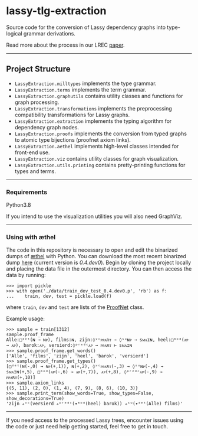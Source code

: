 # lassy-tlg-extraction
Source code for the conversion of Lassy dependency graphs into type-logical grammar derivations.

Read more about the process in our LREC [paper](http://www.lrec-conf.org/proceedings/lrec2020/pdf/2020.lrec-1.647.pdf).

---

## Project Structure
* `LassyExtraction.milltypes` implements the type grammar.
* `LassyExtraction.terms` implements the term grammar.
* `LassyExtraction.graphutils` contains utility classes and functions for graph processing.
* `LassyExtraction.transformations` implements the preprocessing compatibility transformations for Lassy graphs.
* `LassyExtraction.extraction` implements the typing algorithm for dependency graph nodes.
* `LassyExtraction.proofs` implements the conversion from typed graphs to atomic type bijections (proofnet axiom links).
* `LassyExtraction.aethel` implements high-level classes intended for front-end use.
* `LassyExtraction.viz` contains utility classes for graph visualization.
* `LassyExtraction.utils.printing` contains pretty-printing functions for types and terms.

---
### Requirements
Python3.8

If you intend to use the visualization utilities you will also need GraphViz.

---
### Using with æthel
The code in this repository is necessary to open and edit the binarized dumps of 
[æthel](https://github.com/konstantinosKokos/aethel) with Python.
You can download the most recent binarized dump [here](https://surfdrive.surf.nl/files/index.php/s/zHEgwDJQ7jxnpCI) 
(current version is *0.4.dev0*).
Begin by cloning the project locally and placing the data file in the outermost directory.
You can then access the data by running:
```
>>> import pickle
>>> with open('./data/train_dev_test_0.4.dev0.p', 'rb') as f:
...    train, dev, test = pickle.load(f) 
```
where `train`, `dev` and `test` are lists of the [ProofNet](https://github.com/konstantinosKokos/lassy-tlg-extraction/blob/40b9223e9b13f35909e34c776b9aedcb4b1f3627/LassyExtraction/aethel.py#L65) class.

Example usage:
```
>>> sample = train[1312]
sample.proof_frame
Alle:□ᵈᵉᵗ(ɴ → ɴᴘ), films:ɴ, zijn:◊ᵛᶜᴘᴘᴀʀᴛ → ◊ˢᵘɴᴘ → sᴍᴀɪɴ, heel:□ᵐᵒᵈ(ᴀᴘ → ᴀᴘ), barok:ᴀᴘ, versierd:◊ᵖʳᵉᵈᶜᴀᴘ → ᴘᴘᴀʀᴛ ⊢ sᴍᴀɪɴ
>>> sample.proof_frame.get_words()
['Alle', 'films', 'zijn', 'heel', 'barok', 'versierd']
>>> sample.proof_frame.get_types()
[□ᵈᵉᵗ(ɴ(-,0) → ɴᴘ(+,1)), ɴ(+,2), ◊ᵛᶜᴘᴘᴀʀᴛ(-,3) → ◊ˢᵘɴᴘ(-,4) → sᴍᴀɪɴ(+,5), □ᵐᵒᵈ(ᴀᴘ(-,6) → ᴀᴘ(+,7)), ᴀᴘ(+,8), ◊ᵖʳᵉᵈᶜᴀᴘ(-,9) → ᴘᴘᴀʀᴛ(+,10)]
>>> sample.axiom_links
{(5, 11), (2, 0), (1, 4), (7, 9), (8, 6), (10, 3)}
>>> sample.print_term(show_words=True, show_types=False, show_decorations=True)
'zijn ▵ᵛᶜ(versierd ▵ᵖʳᵉᵈᶜ(▾ᵐᵒᵈ(heel) barok)) ▵ˢᵘ(▾ᵈᵉᵗ(Alle) films)'
``` 
---
If you need access to the processed Lassy trees, encounter issues using the code or just need help getting started, 
feel free to get in touch.
